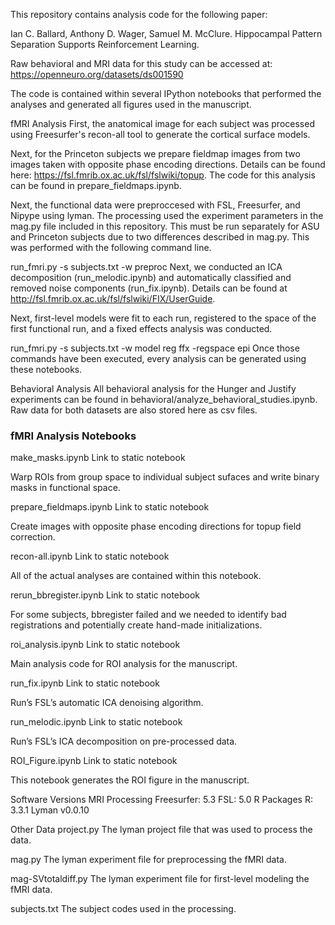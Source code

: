This repository contains analysis code for the following paper:

Ian C. Ballard, Anthony D. Wager, Samuel M. McClure. Hippocampal Pattern Separation Supports Reinforcement Learning.

Raw behavioral and MRI data for this study can be accessed at: https://openneuro.org/datasets/ds001590

The code is contained within several IPython notebooks that performed the analyses and generated all figures used in the manuscript.

fMRI Analysis
First, the anatomical image for each subject was processed using Freesurfer's recon-all tool to generate the cortical surface models. 

Next, for the Princeton subjects we prepare fieldmap images from two images taken with opposite phase encoding directions. Details can be found here: https://fsl.fmrib.ox.ac.uk/fsl/fslwiki/topup. The code for this analysis can be found in prepare_fieldmaps.ipynb.

Next, the functional data were preproccesed with FSL, Freesurfer, and Nipype using lyman. The processing used the experiment parameters in the mag.py file included in this repository. This must be run separately for ASU and Princeton subjects due to two differences described in mag.py. This was performed with the following command line.

run_fmri.py -s subjects.txt -w preproc
Next, we conducted an ICA decomposition (run_melodic.ipynb) and automatically classified and removed noise components (run_fix.ipynb). Details can be found at http://fsl.fmrib.ox.ac.uk/fsl/fslwiki/FIX/UserGuide.

Next, first-level models were fit to each run, registered to the space of the first functional run, and a fixed effects analysis was conducted.

run_fmri.py -s subjects.txt -w model reg ffx -regspace epi
Once those commands have been executed, every analysis can be generated using these notebooks.

Behavioral Analysis
All behavioral analysis for the Hunger and Justify experiments can be found in behavioral/analyze_behavioral_studies.ipynb. Raw data for both datasets are also stored here as csv files.

### fMRI Analysis Notebooks

make_masks.ipynb
Link to static notebook

Warp ROIs from group space to individual subject sufaces and write binary masks in functional space.

prepare_fieldmaps.ipynb
Link to static notebook

Create images with opposite phase encoding directions for topup field correction.

recon-all.ipynb
Link to static notebook

All of the actual analyses are contained within this notebook.

rerun_bbregister.ipynb
Link to static notebook

For some subjects, bbregister failed and we needed to identify bad registrations and potentially create hand-made initializations.

roi_analysis.ipynb
Link to static notebook

Main analysis code for ROI analysis for the manuscript.

run_fix.ipynb
Link to static notebook

Run’s FSL’s automatic ICA denoising algorithm.

run_melodic.ipynb
Link to static notebook

Run’s FSL’s ICA decomposition on pre-processed data.

ROI_Figure.ipynb
Link to static notebook

This notebook generates the ROI figure in the manuscript.

Software Versions
MRI Processing
Freesurfer: 5.3
FSL: 5.0
R Packages
R: 3.3.1
Lyman
v0.0.10

Other Data
project.py
The lyman project file that was used to process the data.

mag.py
The lyman experiment file for preprocessing the fMRI data.

mag-SVtotaldiff.py
The lyman experiment file for first-level modeling the fMRI data.

subjects.txt
The subject codes used in the processing.
